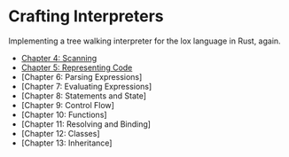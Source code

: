 # Crafting Interpreters

Implementing a tree walking interpreter for the lox language in Rust,
again.

- [Chapter 4:
  Scanning](https://github.com/Takashiidobe/treelox2/commit/3dfee88d69e93a1a2e80f9b2a365b3d43aeaf783)
- [Chapter 5: Representing
  Code](https://github.com/Takashiidobe/treelox2/commit/66340c8398626cf977b99a4962e3d144b1e38249)
- [Chapter 6: Parsing Expressions]
- [Chapter 7: Evaluating Expressions]
- [Chapter 8: Statements and State]
- [Chapter 9: Control Flow]
- [Chapter 10: Functions]
- [Chapter 11: Resolving and Binding]
- [Chapter 12: Classes]
- [Chapter 13: Inheritance]
